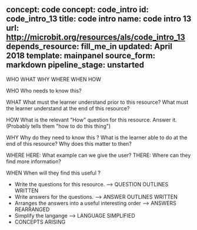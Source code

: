 concept: code
concept: code_intro
id: code_intro_13
title: code intro
name: code intro 13
url: http://microbit.org/resources/als/code_intro_13
depends_resource: fill_me_in
updated: April 2018
template: mainpanel
source_form: markdown
pipeline_stage: unstarted
---
WHO WHAT WHY WHERE WHEN HOW

WHO
    Who needs to know this?

WHAT
    What must the learner understand prior to this resource?
    What must the learner understand at the end of this resource?

HOW
    What is the relevant "How" question for this resource. Answer it.
    (Probably tells them "how to do this thing")

WHY 
    Why do they need to know this ?
    What is the learner able to do at the end of this resource?
    Why does this matter to then?

WHERE
    HERE: What example can we give the user?
    THERE: Where can they find more information?

WHEN
    When will they find this useful ?

* Write the questions for this resource.                 --> QUESTION OUTLINES WRITTEN
* Write answers for the questions.                       --> ANSWER OUTLINES WRITTEN
* Arranges the answers into a useful interesting order   --> ANSWERS REARRANGED
* Simplify the langange                                 --> LANGUAGE SIMPLIFIED
* CONCEPTS ARISING
